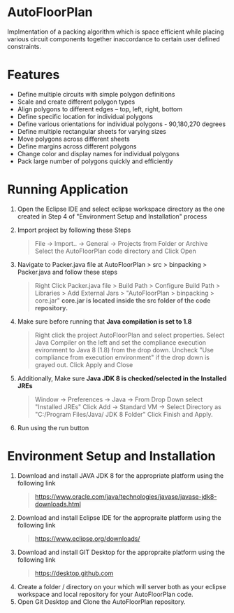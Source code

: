 # AutoFloorPlan
Implmentation of a packing algorithm which is space efficient while placing various circuit components together inaccordance to certain user defined constraints.

# Features
- Define multiple circuits with simple polygon definitions
- Scale and create different polygon types
- Align polygons to different edges – top, left, right, bottom
- Define specific location for individual polygons
- Define various orientations for individual polygons - 90,180,270 degrees
- Define multiple rectangular sheets for varying sizes
- Move polygons across different sheets
- Define margins across different polygons
- Change color and display names for individual polygons 
- Pack large number of polygons quickly and efficiently


# Running Application
1. Open the Eclipse IDE and select eclipse workspace directory as the one created in Step 4 of "Environment Setup and Installation" process
2. Import project by following these Steps
    > File -> Import.. -> General -> Projects from Folder or Archive
    > Select the AutoFloorPlan code directory and Click Open
3. Navigate to Packer.java file at AutoFloorPlan > src > binpacking > Packer.java and follow these steps
    > Right Click Packer.java file > Build Path > Configure Build Path > Libraries > Add External Jars > "AutoFloorPlan > binpacking > core.jar"
    > **core.jar is located inside the src folder of the code repository.**

4. Make sure before running that **Java compilation is set to 1.8**
    > Right click the project AutoFloorPlan and select properties. Select Java Compiler on the left and set the compliance execution evironment to Java 8 (1.8) from the drop down. 
    Uncheck "Use compliance from execution environment" if the drop down is grayed out.
    Click Apply and Close
5. Additionally, Make sure **Java JDK 8 is checked/selected in the Installed JREs**
    > Window -> Preferences -> Java -> From Drop Down select "Installed JREs"
    > Click Add -> Standard VM -> Select Directory as "C:/Program Files/Java/ JDK 8 Folder"
    > Click Finish and Apply.

6. Run using the run button 
 
# Environment Setup and Installation 
1. Download and install JAVA JDK 8 for the appropriate platform using the following link  
    > https://www.oracle.com/java/technologies/javase/javase-jdk8-downloads.html
2. Download and install Eclipse IDE for the appropraite platform using the following link   
    > https://www.eclipse.org/downloads/
3. Download and install GIT Desktop for the appropraite platform using the following link  
    > https://desktop.github.com
4. Create a folder / directory on your which will server both as your eclipse workspace and local repository for your AutoFloorPlan code.
5. Open Git Desktop and Clone the AutoFloorPlan repository. 

 


